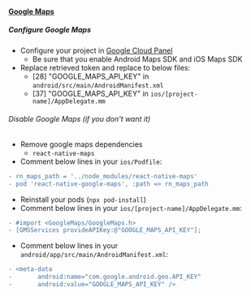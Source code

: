 #### [Google Maps](https://github.com/react-native-maps/react-native-maps)

##### Configure Google Maps
* Configure your project in [Google Cloud Panel](https://cloud.google.com)
    * Be sure that you enable Android Maps SDK and iOS Maps SDK
* Replace retrieved token and replace to below files:
    * [28] "GOOGLE_MAPS_API_KEY" in `android/src/main/AndroidManifest.xml`
    * [37] "GOOGLE_MAPS_API_KEY" in `ios/[project-name]/AppDelegate.mm`

###### Disable Google Maps (if you don't want it)
* Remove google maps dependencies
    * `react-native-maps`
* Comment below lines in your `ios/Podfile`:
```diff
- rn_maps_path = '../node_modules/react-native-maps'
- pod 'react-native-google-maps', :path => rn_maps_path
```

* Reinstall your pods (`npx pod-install`)
* Comment below lines in your `ios/[project-name]/AppDelegate.mm`:
```diff
- #import <GoogleMaps/GoogleMaps.h>
- [GMSServices provideAPIKey:@"GOOGLE_MAPS_API_KEY"];
```
* Comment below lines in your `android/app/src/main/AndroidManifest.xml`:
```diff
- <meta-data
-       android:name="com.google.android.geo.API_KEY"
-       android:value="GOOGLE_MAPS_API_KEY" />
```

